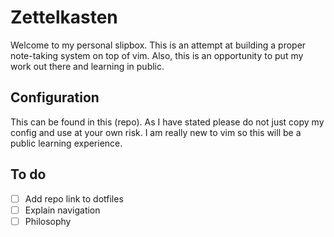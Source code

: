 # Zettelkasten

Welcome to my personal slipbox. This is an attempt at building a proper note-taking system on top of vim. Also, this is an opportunity to put my work out there and learning in public.

## Configuration

This can be found in this (repo). As I have stated please do not just copy my config and use at your own risk. I am really new to vim so this will be a public learning experience.

## To do

- [ ] Add repo link to dotfiles
- [ ] Explain navigation
- [ ] Philosophy

